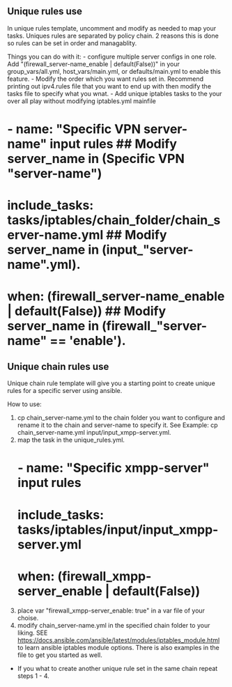 Unique rules use
----------------

In unique rules template, uncomment and modify as needed to map your tasks. Uniques rules are separated by policy chain. 2 reasons this is done so rules can be set in order and managablity. 

Things you can do with it:
	- configure multiple server configs in one role. Add "(firewall_server-name_enable | default(False))" in your group_vars/all.yml, host_vars/main.yml, or defaults/main.yml to enable this feature.
	- Modify the order which you want rules set in. Recommend printing out ipv4.rules file that you want to end up with then modify the tasks file to specify what you wnat.
	- Add unique iptables tasks to the your over all play without modifying iptables.yml mainfile

# - name: "Specific VPN server-name" input rules 						## Modify server_name in (Specific VPN "server-name")
#   include_tasks: tasks/iptables/chain_folder/chain_server-name.yml 	## Modify server_name in (input_"server-name".yml).
#   when: (firewall_server-name_enable | default(False)) 				## Modify server_name in (firewall_"server-name" == 'enable').



Unique chain rules use
----------------------

Unique chain rule template will give you a starting point to create unique rules for a specific server using ansible.

How to use:
1. cp chain_server-name.yml to the chain folder you want to configure and rename it to the chain and server-name to specify it. See Example: cp chain_server-name.yml input/input_xmpp-server.yml.
2. map the task in the unique_rules.yml.
	# - name: "Specific xmpp-server" input rules 				
	#   include_tasks: tasks/iptables/input/input_xmpp-server.yml 	
	#   when: (firewall_xmpp-server_enable | default(False))
3. place var "firewall_xmpp-server_enable: true" in a var file of your choise.
4. modify chain_server-name.yml in the specified chain folder to your liking. SEE https://docs.ansible.com/ansible/latest/modules/iptables_module.html to learn ansible iptables module options. There is also examples in the file to get you started as well.

- If you what to create another unique rule set in the same chain repeat steps 1 - 4. 
